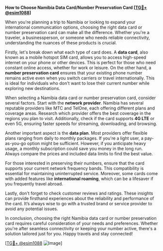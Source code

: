 **How to Choose Namibia Data Card/Number Preservation Card [[TG💪+ @esim1088](https://t.me/s/esim1088)]**

When you're planning a trip to Namibia or looking to expand your international communication options, choosing the right data card or number preservation card can make all the difference. Whether you're a traveler, a businessperson, or someone who needs reliable connectivity, understanding the nuances of these products is crucial.

Firstly, let's break down what each type of card does. A **data card**, also known as a mobile hotspot SIM card, allows you to access high-speed internet on your phone or other devices. This is perfect for those who need constant online access, whether for work or leisure. On the other hand, a **number preservation card** ensures that your existing phone number remains active even when you switch carriers or travel internationally. This is ideal for individuals who don't want to lose their current number while exploring new destinations.

When selecting a Namibia data card or number preservation card, consider several factors. Start with the **network provider**. Namibia has several reputable providers like MTC and TelOne, each offering different plans and coverage areas. Research which provider offers the best coverage in the regions you plan to visit. Additionally, check if the card supports **4G LTE** or even 5G, ensuring faster speeds for streaming, downloading, and browsing.

Another important aspect is the **data plan**. Most providers offer flexible plans ranging from daily to monthly packages. If you're a light user, a pay-as-you-go option might be sufficient. However, if you anticipate heavy usage, a monthly subscription could save you money in the long run. Always compare the prices and included data limits to find the best value.

For those interested in preserving their numbers, ensure that the card supports your current network frequency bands. This compatibility is essential for maintaining uninterrupted service. Moreover, some cards come with added features like **international roaming**, which can be a lifesaver if you frequently travel abroad.

Lastly, don't forget to check customer reviews and ratings. These insights can provide firsthand experiences about the reliability and performance of the card. It’s always wise to go with a trusted brand or service provider to avoid any potential issues.

In conclusion, choosing the right Namibia data card or number preservation card requires careful consideration of your needs and preferences. Whether you're after seamless connectivity or keeping your number active, there's a solution tailored just for you. Happy travels and stay connected! 

[[TG💪+ @esim1088](https://t.me/s/esim1088) ![Image](https://i.postimg.cc/Y0z9fWf4/image.png)]